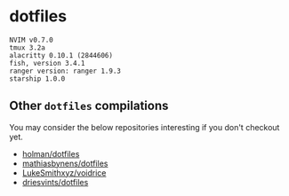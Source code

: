# dotfiles

```
NVIM v0.7.0
tmux 3.2a
alacritty 0.10.1 (2844606)
fish, version 3.4.1
ranger version: ranger 1.9.3
starship 1.0.0
```

## Other `dotfiles` compilations

You may consider the below repositories interesting if you don't checkout yet.

- [holman/dotfiles](https://github.com/holman/dotfiles)
- [mathiasbynens/dotfiles](https://github.com/mathiasbynens/dotfiles)
- [LukeSmithxyz/voidrice](https://github.com/LukeSmithxyz/voidrice)
- [driesvints/dotfiles](https://github.com/driesvints/dotfiles)
